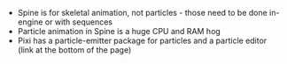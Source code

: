 - Spine is for skeletal animation, not particles - those need to be done in-engine or with sequences
- Particle animation in Spine is a huge CPU and RAM hog
- Pixi has a particle-emitter package for particles and a particle editor (link at the bottom of the page)

